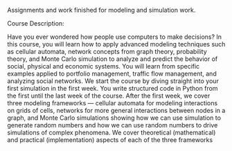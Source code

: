 Assignments and work finished for modeling and simulation work.

Course Description:

Have you ever wondered how people use computers to make decisions? In this course, you will learn how to apply
advanced modeling techniques such as cellular automata, network concepts from graph theory, probability theory,
and Monte Carlo simulation to analyze and predict the behavior of social, physical and economic systems. You will
learn from specific examples applied to portfolio management, traffic flow management, and analyzing social
networks.
We start the course by diving straight into your first simulation in the first week. You write structured code in Python
from the first until the last week of the course. After the first week, we cover three modeling frameworks — cellular
automata for modeling interactions on grids of cells, networks for more general interactions between nodes in a
graph, and Monte Carlo simulations showing how we can use simulation to generate random numbers and how we
can use random numbers to drive simulations of complex phenomena. We cover theoretical (mathematical) and
practical (implementation) aspects of each of the three frameworks
